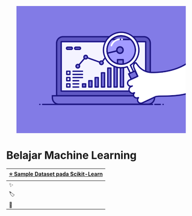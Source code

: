 <p align = "center">
  <img src = "Readme/74pZ.gif" width = 450px>
</p>

# Belajar Machine Learning

| [ :star: Sample Dataset pada Scikit-Learn](https://github.com/MyArist/DQLab)  |
|:--------------------|
| :sparkles: | 
| :label: | 
| :bookmark: |


